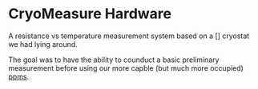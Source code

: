 # CryoMeasure Hardware
A resistance vs temperature measurement system based on a [] cryostat we had lying around.

The goal was to have the ability to counduct a basic preliminary measurement before using our more capble (but much more occupied) [ppms](https://www.qdusa.com/products/dynacool.html).

